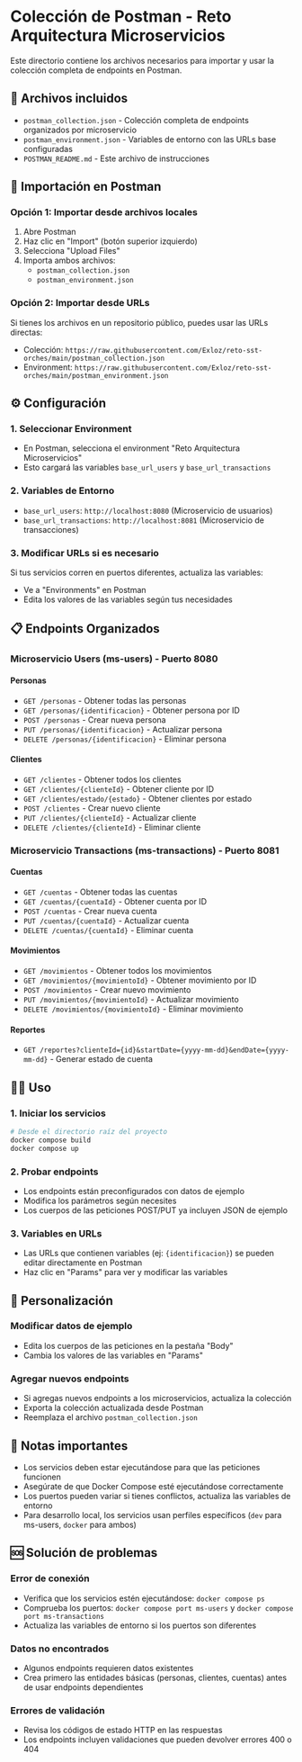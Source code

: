 # Colección de Postman - Reto Arquitectura Microservicios

Este directorio contiene los archivos necesarios para importar y usar la colección completa de endpoints en Postman.

## 📁 Archivos incluidos

- `postman_collection.json` - Colección completa de endpoints organizados por microservicio
- `postman_environment.json` - Variables de entorno con las URLs base configuradas
- `POSTMAN_README.md` - Este archivo de instrucciones

## 🚀 Importación en Postman

### Opción 1: Importar desde archivos locales
1. Abre Postman
2. Haz clic en "Import" (botón superior izquierdo)
3. Selecciona "Upload Files"
4. Importa ambos archivos:
   - `postman_collection.json`
   - `postman_environment.json`

### Opción 2: Importar desde URLs
Si tienes los archivos en un repositorio público, puedes usar las URLs directas:
- Colección: `https://raw.githubusercontent.com/Exloz/reto-sst-orches/main/postman_collection.json`
- Environment: `https://raw.githubusercontent.com/Exloz/reto-sst-orches/main/postman_environment.json`

## ⚙️ Configuración

### 1. Seleccionar Environment
- En Postman, selecciona el environment "Reto Arquitectura Microservicios"
- Esto cargará las variables `base_url_users` y `base_url_transactions`

### 2. Variables de Entorno
- `base_url_users`: `http://localhost:8080` (Microservicio de usuarios)
- `base_url_transactions`: `http://localhost:8081` (Microservicio de transacciones)

### 3. Modificar URLs si es necesario
Si tus servicios corren en puertos diferentes, actualiza las variables:
- Ve a "Environments" en Postman
- Edita los valores de las variables según tus necesidades

## 📋 Endpoints Organizados

### Microservicio Users (ms-users) - Puerto 8080
#### Personas
- `GET /personas` - Obtener todas las personas
- `GET /personas/{identificacion}` - Obtener persona por ID
- `POST /personas` - Crear nueva persona
- `PUT /personas/{identificacion}` - Actualizar persona
- `DELETE /personas/{identificacion}` - Eliminar persona

#### Clientes
- `GET /clientes` - Obtener todos los clientes
- `GET /clientes/{clienteId}` - Obtener cliente por ID
- `GET /clientes/estado/{estado}` - Obtener clientes por estado
- `POST /clientes` - Crear nuevo cliente
- `PUT /clientes/{clienteId}` - Actualizar cliente
- `DELETE /clientes/{clienteId}` - Eliminar cliente

### Microservicio Transactions (ms-transactions) - Puerto 8081
#### Cuentas
- `GET /cuentas` - Obtener todas las cuentas
- `GET /cuentas/{cuentaId}` - Obtener cuenta por ID
- `POST /cuentas` - Crear nueva cuenta
- `PUT /cuentas/{cuentaId}` - Actualizar cuenta
- `DELETE /cuentas/{cuentaId}` - Eliminar cuenta

#### Movimientos
- `GET /movimientos` - Obtener todos los movimientos
- `GET /movimientos/{movimientoId}` - Obtener movimiento por ID
- `POST /movimientos` - Crear nuevo movimiento
- `PUT /movimientos/{movimientoId}` - Actualizar movimiento
- `DELETE /movimientos/{movimientoId}` - Eliminar movimiento

#### Reportes
- `GET /reportes?clienteId={id}&startDate={yyyy-mm-dd}&endDate={yyyy-mm-dd}` - Generar estado de cuenta

## 🏃‍♂️ Uso

### 1. Iniciar los servicios
```bash
# Desde el directorio raíz del proyecto
docker compose build
docker compose up
```

### 2. Probar endpoints
- Los endpoints están preconfigurados con datos de ejemplo
- Modifica los parámetros según necesites
- Los cuerpos de las peticiones POST/PUT ya incluyen JSON de ejemplo

### 3. Variables en URLs
- Las URLs que contienen variables (ej: `{identificacion}`) se pueden editar directamente en Postman
- Haz clic en "Params" para ver y modificar las variables

## 🔧 Personalización

### Modificar datos de ejemplo
- Edita los cuerpos de las peticiones en la pestaña "Body"
- Cambia los valores de las variables en "Params"

### Agregar nuevos endpoints
- Si agregas nuevos endpoints a los microservicios, actualiza la colección
- Exporta la colección actualizada desde Postman
- Reemplaza el archivo `postman_collection.json`

## 📝 Notas importantes

- Los servicios deben estar ejecutándose para que las peticiones funcionen
- Asegúrate de que Docker Compose esté ejecutándose correctamente
- Los puertos pueden variar si tienes conflictos, actualiza las variables de entorno
- Para desarrollo local, los servicios usan perfiles específicos (`dev` para ms-users, `docker` para ambos)

## 🆘 Solución de problemas

### Error de conexión
- Verifica que los servicios estén ejecutándose: `docker compose ps`
- Comprueba los puertos: `docker compose port ms-users` y `docker compose port ms-transactions`
- Actualiza las variables de entorno si los puertos son diferentes

### Datos no encontrados
- Algunos endpoints requieren datos existentes
- Crea primero las entidades básicas (personas, clientes, cuentas) antes de usar endpoints dependientes

### Errores de validación
- Revisa los códigos de estado HTTP en las respuestas
- Los endpoints incluyen validaciones que pueden devolver errores 400 o 404